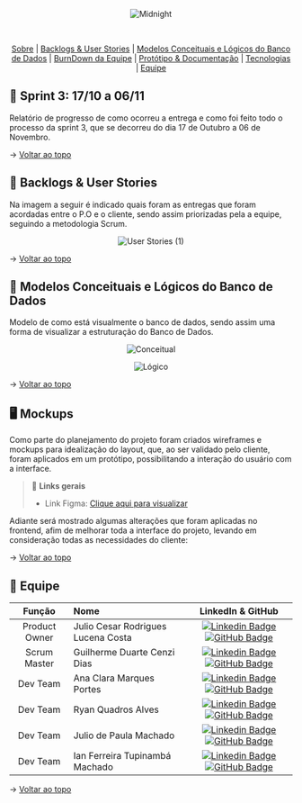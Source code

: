 <div align="center">
    
![Midnight](https://user-images.githubusercontent.com/79495727/186236948-b6e259f5-b2ba-44c6-844c-ffe2eb2b0fbf.png)
</div>
<br id="topo">
<p align="center">
    <a href="#sobre">Sobre</a>  |  
    <a href="#backlogs">Backlogs & User Stories</a>  |  
    <a href="#MdB">Modelos Conceituais e Lógicos do Banco de Dados</a>  |
    <a href="#Burn">BurnDown da Equipe</a>  | 
    <a href="#prototipo">Protótipo & Documentação</a>  |  
    <a href="#tecnologias">Tecnologias</a>  |  
    <a href="#equipe">Equipe</a>
</p>
   
<span id="sobre">

## :bookmark_tabs: Sprint 3: 17/10 a 06/11
Relatório de progresso de como ocorreu a entrega e como foi feito todo o processo da sprint 3, que se decorreu do dia 17 de Outubro a 06 de Novembro.

    
→ [Voltar ao topo](#topo)

<span id="backlogs">

## :dart: Backlogs & User Stories
    
Na imagem a seguir é indicado quais foram as entregas que foram acordadas entre o P.O e o cliente, sendo assim priorizadas pela a equipe, seguindo a metodologia Scrum.
  
<div align="center">
    
![User Stories (1)](https://user-images.githubusercontent.com/101107794/200218181-4c99a86b-7b7e-4397-940b-120e6416dbcf.png)


</div>
  
→ [Voltar ao topo](#topo)

<span id="MdB">

## 👾 Modelos Conceituais e Lógicos do Banco de Dados
Modelo de como está visualmente o banco de dados, sendo assim uma forma de visualizar a estruturação do Banco de Dados.


<div align="center">


![Conceitual](https://user-images.githubusercontent.com/101107794/200223271-ecf0c38a-b3e8-4a27-9a62-bfb32fe7eb57.jpeg)

![Lógico](https://user-images.githubusercontent.com/101107794/200223303-41df47cc-2771-431b-8f88-7b549ecaab5c.jpeg)

</div>
  
→ [Voltar ao topo](#topo)


<span id="prototipo">


## :desktop_computer: Mockups
Como parte do planejamento do projeto foram criados wireframes e mockups para idealização do layout, que, ao ser validado pelo cliente, foram aplicados em um protótipo, possibilitando a interação do usuário com a interface.
    

    
> 🔗 **Links gerais** <br>
> - Link Figma: [Clique aqui para visualizar]()

Adiante será mostrado algumas alterações que foram aplicadas no frontend, afim de melhorar toda a interface do projeto, levando em consideração todas as necessidades do cliente:




    
→ [Voltar ao topo](#topo)


<span id="equipe">

## :busts_in_silhouette: Equipe

|    Função     | Nome                                  |                                                                                                                                                      LinkedIn & GitHub                                                                                                                                                      |
| :-----------: | :------------------------------------ | :-------------------------------------------------------------------------------------------------------------------------------------------------------------------------------------------------------------------------------------------------------------------------------------------------------------------------: |
| Product Owner | Julio Cesar Rodrigues Lucena Costa           |     [![Linkedin Badge](https://img.shields.io/badge/Linkedin-blue?style=flat-square&logo=Linkedin&logoColor=white)](https://www.linkedin.com/in/julio-lucena-2001) [![GitHub Badge](https://img.shields.io/badge/GitHub-111217?style=flat-square&logo=github&logoColor=white)](https://github.com/JulioL2001)              |
| Scrum Master  | Guilherme Duarte Cenzi Dias |      [![Linkedin Badge](https://img.shields.io/badge/Linkedin-blue?style=flat-square&logo=Linkedin&logoColor=white)](https://www.linkedin.com/in/guilherme-duarte-cenzi-dias-9737621b6) [![GitHub Badge](https://img.shields.io/badge/GitHub-111217?style=flat-square&logo=github&logoColor=white)](https://github.com/Guilhermedcdias)     |
|   Dev Team    | Ana Clara Marques Portes               |         [![Linkedin Badge](https://img.shields.io/badge/Linkedin-blue?style=flat-square&logo=Linkedin&logoColor=white)]() [![GitHub Badge](https://img.shields.io/badge/GitHub-111217?style=flat-square&logo=github&logoColor=white)](https://github.com/AnaMarks)        |
|   Dev Team    | Ryan Quadros Alves                 |   [![Linkedin Badge](https://img.shields.io/badge/Linkedin-blue?style=flat-square&logo=Linkedin&logoColor=white)](https://www.linkedin.com/in/ryan-alves-661ba823b) [![GitHub Badge](https://img.shields.io/badge/GitHub-111217?style=flat-square&logo=github&logoColor=white)](https://github.com/XLryan246)   |
|   Dev Team    | Julio de Paula Machado       |           [![Linkedin Badge](https://img.shields.io/badge/Linkedin-blue?style=flat-square&logo=Linkedin&logoColor=white)]() [![GitHub Badge](https://img.shields.io/badge/GitHub-111217?style=flat-square&logo=github&logoColor=white)](https://github.com/JulioPm142)          |
|   Dev Team    | Ian Ferreira Tupinambá Machado       |        [![Linkedin Badge](https://img.shields.io/badge/Linkedin-blue?style=flat-square&logo=Linkedin&logoColor=white)](https://www.linkedin.com/in/itupii) [![GitHub Badge](https://img.shields.io/badge/GitHub-111217?style=flat-square&logo=github&logoColor=white)](https://github.com/itupii)            |


→ [Voltar ao topo](#topo)
